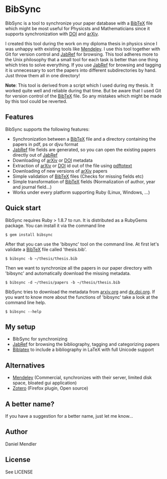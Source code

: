 BibSync
=======

BibSync is a tool to synchronize your paper database with a [BibTeX](http://en.wikipedia.org/wiki/BibTeX) file which might be most
useful for Physicsts and Mathematicians since it supports synchronization with [DOI](http://dx.doi.org/) and [arXiv](http://arxiv.org/).

I created this tool during the work on my diploma thesis in physics since I was unhappy
with existing tools like [Mendeley](http://www.mendeley.com/). I use this tool together with Git for version control
and [JabRef](http://jabref.sourceforge.net/) for browsing. This tool adheres more to the Unix philosophy that a small tool
for each task is better than one thing which tries to solve everything. If you use [JabRef](http://jabref.sourceforge.net/)
for browsing and tagging it is unnecessary to sort the papers into different subdirectories by hand.
Just throw them all in one directory!

__Note__: This tool is derived from a script which I used during my thesis. It worked
quite well and reliable during that time. But be aware that I used Git for version control
of the [BibTeX](http://en.wikipedia.org/wiki/BibTeX) file. So any mistakes which might be made by this tool could be reverted.

Features
--------

BibSync supports the following features:

* Synchronization between a [BibTeX](http://en.wikipedia.org/wiki/BibTeX) file and a directory containing the papers in pdf, ps or djvu format
* [JabRef](http://jabref.sourceforge.net/) file fields are generated, so you can open the existing papers directly out of [JabRef](http://jabref.sourceforge.net/)
* Downloading of [arXiv](http://arxiv.org/) or [DOI](http://dx.doi.org/) metadata
* Extraction of [arXiv](http://arxiv.org/) or [DOI](http://dx.doi.org/) id out of the file using [pdftotext](http://en.wikipedia.org/wiki/Pdftotext)
* Downloading of new versions of [arXiv](http://arxiv.org/) papers
* Simple validation of [BibTeX](http://en.wikipedia.org/wiki/BibTeX) files (Checks for missing fields etc)
* Simple transformation of [BibTeX](http://en.wikipedia.org/wiki/BibTeX) fields (Normalization of author, year and journal field...)
* Works under every platform supporting Ruby (Linux, Windows, ...)

Quick start
-----------

BibSync requires Ruby > 1.8.7 to run. It is distributed as a RubyGems package. You can install it via
the command line

~~~
$ gem install bibsync
~~~

After that you can use the 'bibsync' tool on the command line. At first let's validate
a [BibTeX](http://en.wikipedia.org/wiki/BibTeX) file called 'thesis.bib'.

~~~
$ bibsync -b ~/thesis/thesis.bib
~~~

Then we want to synchronize all the papers in our paper directory with 'bibsync' and automatically download
the missing metadata.

~~~
$ bibsync -d ~/thesis/papers -b ~/thesis/thesis.bib
~~~

BibSync tries to download the metadata from [arxiv.org](http://arxiv.org) and [dx.doi.org](http://dx.doi.org). If you want to know more about the functions of 'bibsync' take a look at the command line help.

~~~
$ bibsync --help
~~~

My setup
--------

* BibSync for synchronizing
* [JabRef](http://jabref.sourceforge.net/) for browsing the bibliography, tagging and categorizing papers
* [Biblatex](http://www.ctan.org/pkg/biblatex) to include a bibliography in LaTeX with full Unicode support

Alternatives
------------

* [Mendeley](http://www.mendeley.com/) (Commercial, synchronizes with their server, limited disk space, bloated gui application)
* [Zotero](http://www.zotero.org/) (Firefox plugin, Open source)

A better name?
--------------

If you have a suggestion for a better name, just let me know...

Author
------

Daniel Mendler

License
-------

See LICENSE
